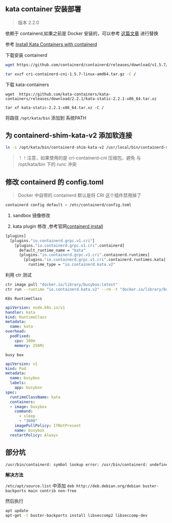 ## kata container 安装部署

> 版本 2.2.0

依赖于 containerd,如果之前是 Docker 安装的，可以参考 [这篇文章](https://mp.weixin.qq.com/s?__biz=MzU4MjQ0MTU4Ng==&mid=2247495053&idx=1&sn=cf1b685d347aa0ec793ca719f0f9ac14&chksm=fdbae290cacd6b866073bf26a5854a9cb67e5686810b8482ae0eadd7c38d8b107b6b3225c91b&mpshare=1&scene=1&srcid=0916wl1OB35uKPmFj1GcesQE&sharer_sharetime=1631781634683&sharer_shareid=9cf9ee6135f38546df3e013cc667681a&exportkey=AR8A6C2INCMXLOmbck1ZqAU%3D&pass_ticket=9A0OCej%2BFTrga%2B4dF7bsnBRjFlWhU8FFh4nt8OSdKHfQzLxRUOxtzrDUvbWj%2BnxJ&wx_header=0#rd) 进行替换



参考 [Install Kata Containers with containerd](https://github.com/kata-containers/kata-containers/blob/main/docs/install/container-manager/containerd/containerd-install.md)

下载安装 containerd
```bash
wget https://github.com/containerd/containerd/releases/download/v1.5.7/cri-containerd-cni-1.5.7-linux-amd64.tar.gz

tar xvzf cri-containerd-cni-1.5.7-linux-amd64.tar.gz -C /
```


下载 kata-containers
```
wget  https://github.com/kata-containers/kata-containers/releases/download/2.2.1/kata-static-2.2.1-x86_64.tar.xz

tar xf kata-static-2.2.1-x86_64.tar.xz -C /
```

将路径 `/opt/kata/bin` 添加到 系统PATH

## 为 containerd-shim-kata-v2 添加软连接

```bash
ln -s /opt/kata/bin/containerd-shim-kata-v2 /usr/local/bin/containerd-shim-kata-v2
```

> ！！注意，如果使用的是 cri-containerd-cni 压缩包，避免 与 /opt/kata/bin 下的 runc 冲突


## 修改 containerd 的 config.toml 
> Docker 中自带的 containerd 默认是将 CRI 这个插件禁用掉了
```bash
containerd config default > /etc/containerd/config.toml
```

1. sandbox 镜像修改

2. kata plugin 修改 ,参考官网[containerd install](https://github.com/kata-containers/kata-containers/blob/main/docs/install/container-manager/containerd/containerd-install.md)
```bash
[plugins]
  [plugins."io.containerd.grpc.v1.cri"]
    [plugins."io.containerd.grpc.v1.cri".containerd]
      default_runtime_name = "kata"
      [plugins."io.containerd.grpc.v1.cri".containerd.runtimes]
        [plugins."io.containerd.grpc.v1.cri".containerd.runtimes.kata]
          runtime_type = "io.containerd.kata.v2"
```

利用 ctr 测试
```bash
ctr image pull "docker.io/library/busybox:latest"
ctr run --runtime "io.containerd.kata.v2" --rm -t "docker.io/library/busybox:latest" test-kata uname -r
```


`K8s RuntimeClass`

```yaml
apiVersion: node.k8s.io/v1
handler: kata
kind: RuntimeClass
metadata:
  name: kata
overhead:
  podFixed:
    cpu: 100m
    memory: 256Mi
```

`busy box`

```yaml
apiVersion: v1
kind: Pod
metadata:
  name: busybox
  labels:
    app: busybox
spec:
  runtimeClassName: kata
  containers:
  - image: busybox
    command:
      - sleep
      - "3600"
    imagePullPolicy: IfNotPresent
    name: busybox
  restartPolicy: Always
```

## 部分坑

```bash
/usr/bin/containerd: symbol lookup error: /usr/bin/containerd: undefined symbol: seccomp_api_set
```

**解决方法**

`/etc/apt/source.list` 中添加 `deb http://deb.debian.org/debian buster-backports main contrib non-free`

然后执行
```bash
apt update
apt-get -t buster-backports install libseccomp2 libseccomp-dev
```